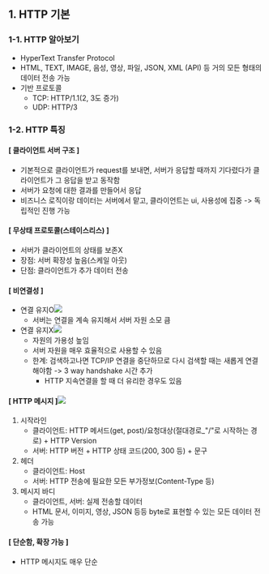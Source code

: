 ## 1. HTTP 기본
### 1-1. HTTP 알아보기
- HyperText Transfer Protocol
- HTML, TEXT, IMAGE, 음성, 영상, 파일, JSON, XML (API) 등 거의 모든 형태의 데이터 전송 가능
- 기반 프로토콜
  - TCP: HTTP/1.1(2, 3도 증가)
  - UDP: HTTP/3
### 1-2. HTTP 특징
#### [ 클라이언트 서버 구조 ]
- 기본적으로 클라이언트가 request를 보내면, 서버가 응답할 때까지 기다렸다가 클라이언트가 그 응답을 받고 동작함
- 서버가 요청에 대한 결과를 만들어서 응답
- 비즈니스 로직이랑 데이터는 서버에서 맡고, 클라이언트는 ui, 사용성에 집중 -> 독립적인 진행 가능

#### [ 무상태 프로토콜(스테이스리스) ]
- 서버가 클라이언트의 상태를 보존X
- 장점: 서버 확장성 높음(스케일 아웃)
- 단점: 클라이언트가 추가 데이터 전송

#### [ 비연결성 ]
- 연결 유지O![](https://media.vlpt.us/images/78eeeeeee/post/e794dff8-32be-47c7-a722-af0ebb332200/image.png)
  - 서버는 연결을 계속 유지해서 서버 자원 소모 큼
- 연결 유지X![](https://media.vlpt.us/images/78eeeeeee/post/a6ad72a0-5c01-460a-a376-cbc3af0db272/image.png)
   - 자원의 가용성 높임
   - 서버 자원을 매우 효율적으로 사용할 수 있음
   - 한계: 검색하고나면 TCP/IP 연결을 중단하므로 다시 검색할 때는 새롭게 연결해야함 ->  3 way handshake 시간 추가
     - HTTP 지속연결을 할 때 더 유리한 경우도 있음

#### [ HTTP 메시지 ]![](https://media.vlpt.us/images/78eeeeeee/post/747b9acc-d64a-4cb5-a85f-80a4ca44e644/image.png)
1. 시작라인
   - 클라이언트: HTTP 메서드(get, post)/요청대상(절대경로_"/"로 시작하는 경로) + HTTP Version
   - 서버: HTTP 버전 + HTTP 상태 코드(200, 300 등) + 문구
2. 헤더
   - 클라이언트: Host
   - 서버: HTTP 전송에 필요한 모든 부가정보(Content-Type 등)
3. 메시지 바디
   - 클라이언트, 서버: 실제 전송할 데이터
   - HTML 문서, 이미지, 영상, JSON 등등 byte로 표현할 수 있는 모든 데이터 전송 가능
   
#### [ 단순함, 확장 가능 ]
- HTTP 메시지도 매우 단순